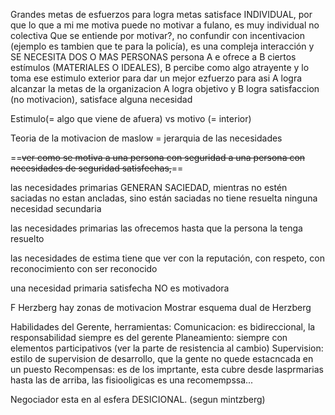 Grandes metas de esfuerzos para logra metas 
satisface INDIVIDUAL, por que lo que a mi me motiva puede  no motivar a fulano, es muy individual no colectiva
Que se entiende por motivar?, no confundir con incentivacion (ejemplo es tambien que te para la policía), es una compleja interacción y SE NECESITA DOS O MAS PERSONAS
persona A e ofrece a B ciertos estímulos (MATERIALES O IDEALES), B percibe  como algo atrayente y lo toma ese estimulo exterior para dar un mejor ezfuerzo
para asi A logra alcanzar la metas de la organizacion
A logra objetivo
y B logra satisfaccion (no motivacion), satisface alguna necesidad

Estimulo(= algo que viene de afuera) vs motivo (= interior)

Teoria de la motivacion de maslow =  jerarquia de las necesidades

==~~ver como se motiva a una persona con seguridad a una persona con necesidades de seguridad  satisfechas,~~== 

las necesidades primarias GENERAN SACIEDAD, mientras no estén saciadas no estan ancladas, sino están saciadas no tiene resuelta ninguna necesidad secundaria

las necesidades primarias las ofrecemos hasta que la persona la tenga resuelto

las necesidades de estima tiene que ver con la reputación, con respeto, con reconocimiento con ser reconocido


una necesidad primaria satisfecha NO es motivadora 


F Herzberg
hay zonas de motivacion
Mostrar esquema dual de Herzberg


Habilidades del Gerente, herramientas:
	Comunicacion: es bidireccional,  la responsabilidad siempre es del gerente
	Planeamiento: siempre con elementos participativos (ver la parte de resistencia al cambio)
	Supervision: estilo de supervision de desarrollo, que la gente no quede estacncada en un puesto
	Recompensas: es de los imprtante,  esta cubre desde lasprmarias hasta las de arriba, las fisiooligicas  es una recomempssa...


Negociador esta en al esfera DESICIONAL. (segun mintzberg)
